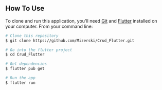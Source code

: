 ## How To Use

To clone and run this application, you'll need [Git](https://git-scm.com) and [Flutter](https://flutter.dev/docs/get-started/install) installed on your computer. From your command line:
```bash
# Clone this repository
$ git clone https://github.com/Mizerski/Crud_Flutter.git

# Go into the flutter project
$ cd Crud_Flutter

# Get dependencies
$ flutter pub get

# Run the app
$ flutter run
